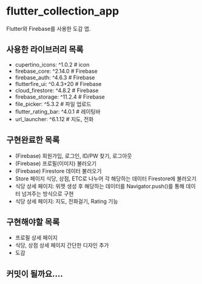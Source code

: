 # flutter_collection_app

Flutter와 Firebase를 사용한 도감 앱.

## 사용한 라이브러리 목록

- cupertino_icons: ^1.0.2 # icon
- firebase_core: ^2.14.0 # Firebase
- firebase_auth: ^4.6.3 # Firebase
- flutterfire_ui: ^0.4.3+20 # Firebase
- cloud_firestore: ^4.8.2 # Firebase
- firebase_storage: ^11.2.4 # Firebase
- file_picker: ^5.3.2  # 파일 업로드
- flutter_rating_bar: ^4.0.1 # 레이팅바
- url_launcher: ^6.1.12 # 지도, 전화

## 구현완료한 목록
- (Firebase) 회원가입, 로그인, ID/PW 찾기, 로그아웃
- (Firebase) 프로필(이미지) 불러오기
- (Firebase) Firestore 데이터 불러오기
- Store 페이지 식당, 상점, ETC로 나누어 각 해당하는 데이터 Firestore에 불러오기
- 식당 상세 페이지: 위젯 생성 후 해당하는 데이터를 Navigator.push()를 통해 데이터 넘겨주는 방식으로 구현
- 식당 상세 페이지: 지도, 전화걸기, Rating 기능

## 구현해야할 목록
- 프로필 상세 페이지
- 식당, 상점 상세 페이지 간단한 디자인 추가
- 도감

## 커밋이 될까요....